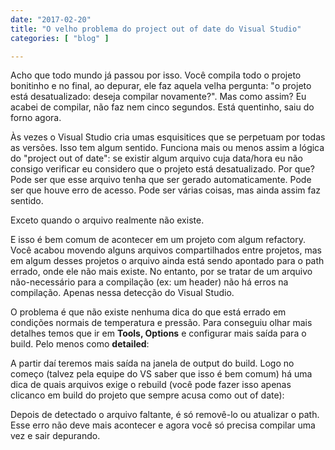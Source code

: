 ```yaml
---
date: "2017-02-20"
title: "O velho problema do project out of date do Visual Studio"
categories: [ "blog" ]

---
```

Acho que todo mundo já passou por isso. Você compila todo o projeto bonitinho e no final, ao depurar, ele faz aquela velha pergunta: "o projeto está desatualizado: deseja compilar novamente?". Mas como assim? Eu acabei de compilar, não faz nem cinco segundos. Está quentinho, saiu do forno agora.



Às vezes o Visual Studio cria umas esquisitices que se perpetuam por todas as versões. Isso tem algum sentido. Funciona mais ou menos assim a lógica do "project out of date": se existir algum arquivo cuja data/hora eu não consigo verificar eu considero que o projeto está desatualizado. Por que? Pode ser que esse arquivo tenha que ser gerado automaticamente. Pode ser que houve erro de acesso. Pode ser várias coisas, mas ainda assim faz sentido.

Exceto quando o arquivo realmente não existe.

E isso é bem comum de acontecer em um projeto com algum refactory. Você acabou movendo alguns arquivos compartilhados entre projetos, mas em algum desses projetos o arquivo ainda está sendo apontado para o path errado, onde ele não mais existe. No entanto, por se tratar de um arquivo não-necessário para a compilação (ex: um header) não há erros na compilação. Apenas nessa detecção do Visual Studio.

O problema é que não existe nenhuma dica do que está errado em condições normais de temperatura e pressão. Para conseguiu olhar mais detalhes temos que ir em __Tools, Options__ e configurar mais saída para o build. Pelo menos como __detailed__:



A partir daí teremos mais saída na janela de output do build. Logo no começo (talvez pela equipe do VS saber que isso é bem comum) há uma dica de quais arquivos exige o rebuild (você pode fazer isso apenas clicanco em build do projeto que sempre acusa como out of date):



Depois de detectado o arquivo faltante, é só removê-lo ou atualizar o path. Esse erro não deve mais acontecer e agora você só precisa compilar uma vez e sair depurando.
